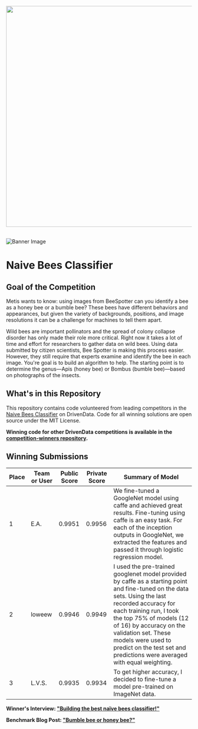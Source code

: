 [<img src='https://s3.amazonaws.com/drivendata-public-assets/logo-white-blue.png' width='600'>](https://www.drivendata.org/)
<br><br>

![Banner Image](https://s3.amazonaws.com/drivendata/comp_images/bombus_metis_tile.jpeg)

# Naive Bees Classifier

## Goal of the Competition
Metis wants to know: using images from BeeSpotter can you identify a bee as a honey bee or a bumble bee? These bees have different behaviors and appearances, but given the variety of backgrounds, positions, and image resolutions it can be a challenge for machines to tell them apart.

Wild bees are important pollinators and the spread of colony collapse disorder has only made their role more critical. Right now it takes a lot of time and effort for researchers to gather data on wild bees. Using data submitted by citizen scientists, Bee Spotter is making this process easier. However, they still require that experts examine and identify the bee in each image. You're goal is to build an algorithm to help. The starting point is to determine the genus—Apis (honey bee) or Bombus (bumble bee)—based on photographs of the insects.

## What's in this Repository
This repository contains code volunteered from leading competitors in the [Naive Bees Classifier](https://www.drivendata.org/competitions/8/) on DrivenData. Code for all winning solutions are open source under the MIT License.

**Winning code for other DrivenData competitions is available in the [competition-winners repository](https://github.com/drivendataorg/competition-winners).**

## Winning Submissions

Place |Team or User | Public Score | Private Score | Summary of Model
--- | --- | --- | --- | ---
1 | E.A. | 0.9951 | 0.9956 | We fine-tuned a GoogleNet model using caffe and achieved great results. Fine-tuning using caffe is an easy task.  For each of the inception outputs in GoogleNet, we extracted the features and passed it through logistic regression model.
2 | loweew | 0.9946 | 0.9949 | I used the pre-trained googlenet model provided by caffe as a starting point and fine-tuned on the data sets.  Using the last recorded accuracy for each training run, I took the top 75% of models (12 of 16) by accuracy on the validation set.  These models were used to predict on the test set and predictions were averaged with equal weighting.
3 | L.V.S. | 0.9935 | 0.9934 | To get higher accuracy, I decided to fine-tune a model pre-trained on ImageNet data.


**Winner's Interview: ["Building the best naïve bees classifier!"](https://drivendata.co/blog/bees-winners/)**

**Benchmark Blog Post: ["Bumble bee or honey bee?"](https://drivendata.co/blog/bees-benchmark/)**
